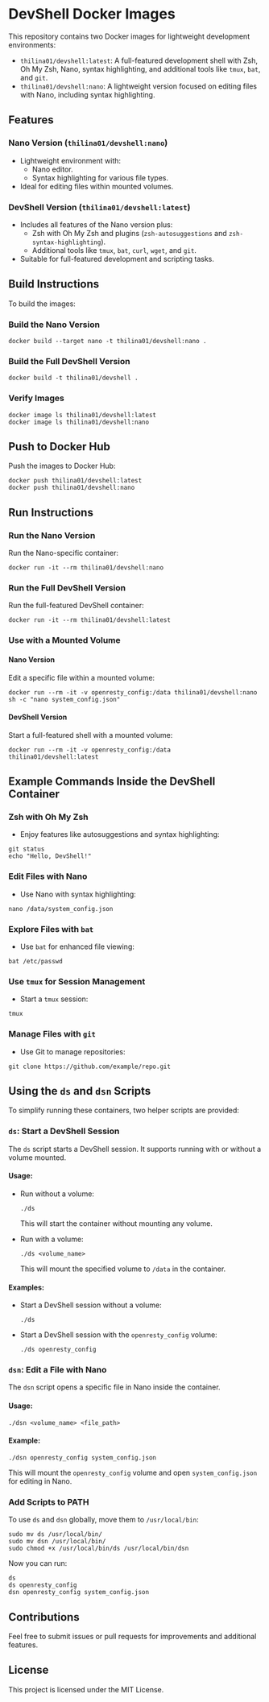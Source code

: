 # DevShell Docker Images

This repository contains two Docker images for lightweight development environments:
- `thilina01/devshell:latest`: A full-featured development shell with Zsh, Oh My Zsh, Nano, syntax highlighting, and additional tools like `tmux`, `bat`, and `git`.
- `thilina01/devshell:nano`: A lightweight version focused on editing files with Nano, including syntax highlighting.

## Features

### Nano Version (`thilina01/devshell:nano`)
- Lightweight environment with:
  - Nano editor.
  - Syntax highlighting for various file types.
- Ideal for editing files within mounted volumes.

### DevShell Version (`thilina01/devshell:latest`)
- Includes all features of the Nano version plus:
  - Zsh with Oh My Zsh and plugins (`zsh-autosuggestions` and `zsh-syntax-highlighting`).
  - Additional tools like `tmux`, `bat`, `curl`, `wget`, and `git`.
- Suitable for full-featured development and scripting tasks.

## Build Instructions

To build the images:

### Build the Nano Version
```
docker build --target nano -t thilina01/devshell:nano .
```

### Build the Full DevShell Version
```
docker build -t thilina01/devshell .
```

### Verify Images
```
docker image ls thilina01/devshell:latest
docker image ls thilina01/devshell:nano
```

## Push to Docker Hub

Push the images to Docker Hub:
```
docker push thilina01/devshell:latest
docker push thilina01/devshell:nano
```

## Run Instructions

### Run the Nano Version
Run the Nano-specific container:
```
docker run -it --rm thilina01/devshell:nano
```

### Run the Full DevShell Version
Run the full-featured DevShell container:
```
docker run -it --rm thilina01/devshell:latest
```

### Use with a Mounted Volume

#### Nano Version
Edit a specific file within a mounted volume:
```
docker run --rm -it -v openresty_config:/data thilina01/devshell:nano sh -c "nano system_config.json"
```

#### DevShell Version
Start a full-featured shell with a mounted volume:
```
docker run --rm -it -v openresty_config:/data thilina01/devshell:latest
```

## Example Commands Inside the DevShell Container

### Zsh with Oh My Zsh
- Enjoy features like autosuggestions and syntax highlighting:
```
git status
echo "Hello, DevShell!"
```

### Edit Files with Nano
- Use Nano with syntax highlighting:
```
nano /data/system_config.json
```

### Explore Files with `bat`
- Use `bat` for enhanced file viewing:
```
bat /etc/passwd
```

### Use `tmux` for Session Management
- Start a `tmux` session:
```
tmux
```

### Manage Files with `git`
- Use Git to manage repositories:
```
git clone https://github.com/example/repo.git
```
## Using the `ds` and `dsn` Scripts

To simplify running these containers, two helper scripts are provided:

### `ds`: Start a DevShell Session
The `ds` script starts a DevShell session. It supports running with or without a volume mounted.

#### Usage:
- Run without a volume:
  ```
  ./ds
  ```
  This will start the container without mounting any volume.

- Run with a volume:
  ```
  ./ds <volume_name>
  ```
  This will mount the specified volume to `/data` in the container.

#### Examples:
- Start a DevShell session without a volume:
  ```
  ./ds
  ```

- Start a DevShell session with the `openresty_config` volume:
  ```
  ./ds openresty_config
  ```

### `dsn`: Edit a File with Nano
The `dsn` script opens a specific file in Nano inside the container.

#### Usage:
```
./dsn <volume_name> <file_path>
```

#### Example:
```
./dsn openresty_config system_config.json
```
This will mount the `openresty_config` volume and open `system_config.json` for editing in Nano.

### Add Scripts to PATH
To use `ds` and `dsn` globally, move them to `/usr/local/bin`:
```
sudo mv ds /usr/local/bin/
sudo mv dsn /usr/local/bin/
sudo chmod +x /usr/local/bin/ds /usr/local/bin/dsn
```

Now you can run:
```
ds
ds openresty_config
dsn openresty_config system_config.json
```

## Contributions

Feel free to submit issues or pull requests for improvements and additional features.

## License

This project is licensed under the MIT License.
